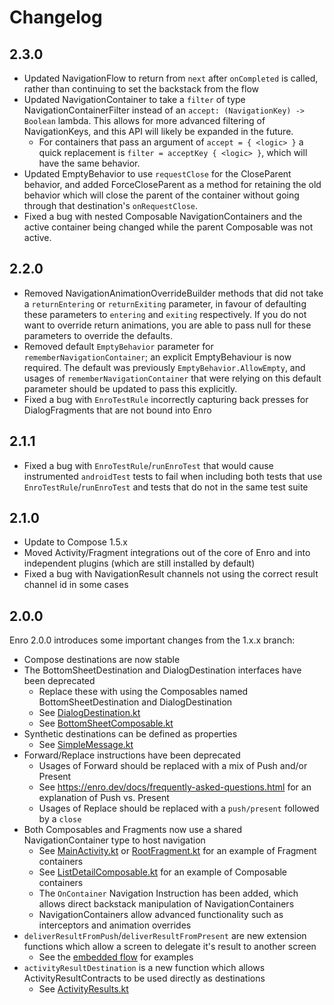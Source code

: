 # Changelog

## 2.3.0
* Updated NavigationFlow to return from `next` after `onCompleted` is called, rather than continuing to set the backstack from the flow
* Updated NavigationContainer to take a `filter` of type NavigationContainerFilter instead of an `accept: (NavigationKey) -> Boolean` lambda. This allows for more advanced filtering of NavigationKeys, and this API will likely be expanded in the future. 
  * For containers that pass an argument of `accept = { <logic> }` a quick replacement is `filter = acceptKey { <logic> }`, which will have the same behavior.
* Updated EmptyBehavior to use `requestClose` for the CloseParent behavior, and added ForceCloseParent as a method for retaining the old behavior which will close the parent of the container without going through that destination's `onRequestClose`.
* Fixed a bug with nested Composable NavigationContainers and the active container being changed while the parent Composable was not active.  

## 2.2.0
* Removed NavigationAnimationOverrideBuilder methods that did not take a `returnEntering` or `returnExiting` parameter, in favour of defaulting these parameters to `entering` and `exiting` respectively. If you do not want to override return animations, you are able to pass null for these parameters to override the defaults.
* Removed default `EmptyBehavior` parameter for `rememberNavigationContainer`; an explicit EmptyBehaviour is now required. The default was previously `EmptyBehavior.AllowEmpty`, and usages of `rememberNavigationContainer` that were relying on this default parameter should be updated to pass this explicitly.
* Fixed a bug with `EnroTestRule` incorrectly capturing back presses for DialogFragments that are not bound into Enro

## 2.1.1
* Fixed a bug with `EnroTestRule`/`runEnroTest` that would cause instrumented `androidTest` tests to fail when including both tests that use `EnroTestRule`/`runEnroTest` and tests that do not in the same test suite

## 2.1.0
* Update to Compose 1.5.x
* Moved Activity/Fragment integrations out of the core of Enro and into independent plugins (which are still installed by default)
* Fixed a bug with NavigationResult channels not using the correct result channel id in some cases

## 2.0.0
Enro 2.0.0 introduces some important changes from the 1.x.x branch: 
* Compose destinations are now stable 
* The BottomSheetDestination and DialogDestination interfaces have been deprecated
  * Replace these with using the Composables named BottomSheetDestination and DialogDestination
  * See [DialogDestination.kt](example%2Fsrc%2Fmain%2Fjava%2Fdev%2Fenro%2Fexample%2Fdestinations%2Fcompose%2FDialogComposable.kt)
  * See [BottomSheetComposable.kt](example%2Fsrc%2Fmain%2Fjava%2Fdev%2Fenro%2Fexample%2Fdestinations%2Fcompose%2FBottomSheetComposable.kt)
* Synthetic destinations can be defined as properties
  * See [SimpleMessage.kt](example%2Fsrc%2Fmain%2Fjava%2Fdev%2Fenro%2Fexample%2Fdestinations%2Fsynthetic%2FSimpleMessage.kt)
* Forward/Replace instructions have been deprecated
  * Usages of Forward should be replaced with a mix of Push and/or Present 
  * See https://enro.dev/docs/frequently-asked-questions.html for an explanation of Push vs. Present
  * Usages of Replace should be replaced with a `push/present` followed by a `close`
* Both Composables and Fragments now use a shared NavigationContainer type to host navigation
  * See [MainActivity.kt](example%2Fsrc%2Fmain%2Fjava%2Fdev%2Fenro%2Fexample%2FMainActivity.kt) or [RootFragment.kt](example%2Fsrc%2Fmain%2Fjava%2Fdev%2Fenro%2Fexample%2FRootFragment.kt) for an example of Fragment containers
  * See [ListDetailComposable.kt](example%2Fsrc%2Fmain%2Fjava%2Fdev%2Fenro%2Fexample%2Fdestinations%2Flistdetail%2Fcompose%2FListDetailComposable.kt) for an example of Composable containers
  * The `OnContainer` Navigation Instruction has been added, which allows direct backstack manipulation of NavigationContainers
  * NavigationContainers allow advanced functionality such as interceptors and animation overrides
* `deliverResultFromPush`/`deliverResultFromPresent` are new extension functions which allow a screen to delegate it's result to another screen
  * See the [embedded flow](example%2Fsrc%2Fmain%2Fjava%2Fdev%2Fenro%2Fexample%2Fdestinations%2Fresult%2Fflow%2Fembedded) for examples
* `activityResultDestination` is a new function which allows ActivityResultContracts to be used directly as destinations
  * See [ActivityResults.kt](example%2Fsrc%2Fmain%2Fjava%2Fdev%2Fenro%2Fexample%2Fdestinations%2Factivity%2FActivityResults.kt)